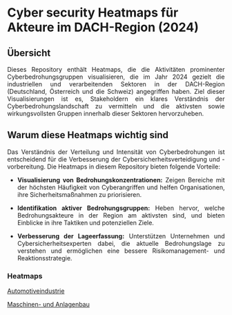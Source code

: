 # Cyber security Heatmaps für Akteure im DACH-Region (2024)
## Übersicht

<div align="justify">
Dieses Repository enthält Heatmaps, die die Aktivitäten prominenter Cyberbedrohungsgruppen visualisieren, die im Jahr 2024 gezielt die industriellen und verarbeitenden Sektoren in der DACH-Region (Deutschland, Österreich und die Schweiz) angegriffen haben. Ziel dieser Visualisierungen ist es, Stakeholdern ein klares Verständnis der Cyberbedrohungslandschaft zu vermitteln und die aktivsten sowie wirkungsvollsten Gruppen innerhalb dieser Sektoren hervorzuheben.

## Warum diese Heatmaps wichtig sind

Das Verständnis der Verteilung und Intensität von Cyberbedrohungen ist entscheidend für die Verbesserung der Cybersicherheitsverteidigung und -vorbereitung. Die Heatmaps in diesem Repository bieten folgende Vorteile:

- **Visualisierung von Bedrohungskonzentrationen:** Zeigen Bereiche mit der höchsten Häufigkeit von Cyberangriffen und helfen Organisationen, ihre Sicherheitsmaßnahmen zu priorisieren.
    
- **Identifikation aktiver Bedrohungsgruppen:** Heben hervor, welche Bedrohungsakteure in der Region am aktivsten sind, und bieten Einblicke in ihre Taktiken und potenziellen Ziele.
    
- **Verbesserung der Lageerfassung:** Unterstützen Unternehmen und Cybersicherheitsexperten dabei, die aktuelle Bedrohungslage zu verstehen und ermöglichen eine bessere Risikomanagement- und Reaktionsstrategie.

### Heatmaps

[Automotiveindustrie](https://github.com/GeigerLaszlo/Cyber-Security-Heatmaps-Akteure-in-der-DACH-Region-2024/blob/main/Automotive%20Industry/Automotive%20Industry%20im%20DACH.md)

[Maschinen- und Anlagenbau](https://github.com/GeigerLaszlo/Cyber-Security-Heatmaps-Akteure-in-der-DACH-Region-2024/blob/main/Maschinen-%20und%20Anlagenbau/Maschinen-%20und%20Anlagenbau.md)

